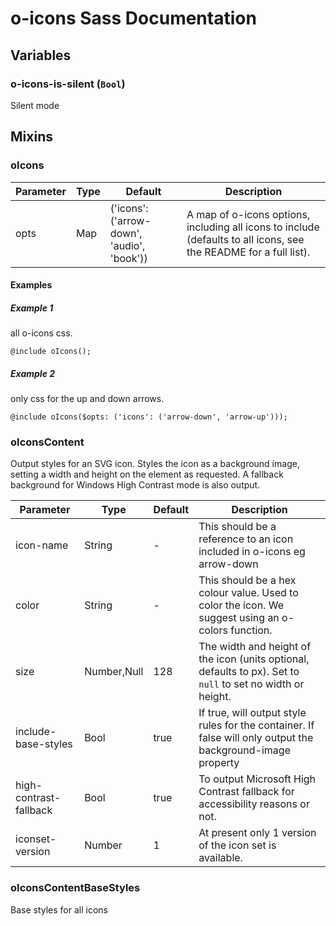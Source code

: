 # o-icons Sass Documentation
## Variables
### o-icons-is-silent (`Bool`)
Silent mode

## Mixins
### oIcons


| Parameter | Type | Default | Description |
| ---- | ---- | ------- | ----------- |
| opts | Map | ('icons': ('arrow-down', 'audio', 'book')) |A map of o-icons options, including all icons to include (defaults to all icons, see the README for a full list). |
#### Examples
##### Example 1
all o-icons css.

```Include
@include oIcons();
```
##### Example 2
only css for the up and down arrows.

```Include
@include oIcons($opts: ('icons': ('arrow-down', 'arrow-up')));
```
### oIconsContent
Output styles for an SVG icon.
Styles the icon as a background image, setting a width and height on the element as requested.
A fallback background for Windows High Contrast mode is also output.



| Parameter | Type | Default | Description |
| ---- | ---- | ------- | ----------- |
| icon-name | String | - |This should be a reference to an icon included in o-icons eg arrow-down |
| color | String | - |This should be a hex colour value. Used to color the icon. We suggest using an o-colors function. |
| size | Number,Null | 128 |The width and height of the icon (units optional, defaults to px). Set to `null` to set no width or height. |
| include-base-styles | Bool | true |If true, will output style rules for the container. If false will only output the background-image property |
| high-contrast-fallback | Bool | true |To output Microsoft High Contrast fallback for accessibility reasons or not. |
| iconset-version | Number | 1 |At present only 1 version of the icon set is available. |
### oIconsContentBaseStyles
Base styles for all icons

